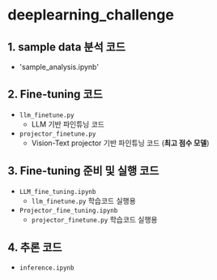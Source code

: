 # deeplearning_challenge

## 1. sample data 분석 코드
- 'sample_analysis.ipynb'
  
## 2. Fine-tuning 코드
- `llm_finetune.py`  
  - LLM 기반 파인튜닝 코드
- `projector_finetune.py`  
  - Vision-Text projector 기반 파인튜닝 코드 (**최고 점수 모델**)

## 3. Fine-tuning 준비 및 실행 코드
- `LLM_fine_tuning.ipynb`  
  - `llm_finetune.py` 학습코드 실행용
- `Projector_fine_tuning.ipynb`  
  - `projector_finetune.py` 학습코드 실행용

## 4. 추론 코드
- `inference.ipynb`
